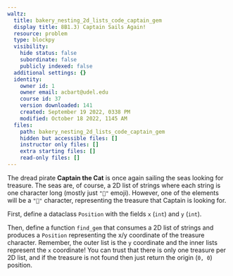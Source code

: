 ```yaml
---
waltz:
  title: bakery_nesting_2d_lists_code_captain_gem
  display title: 8B1.3) Captain Sails Again!
  resource: problem
  type: blockpy
  visibility:
    hide status: false
    subordinate: false
    publicly indexed: false
  additional settings: {}
  identity:
    owner id: 1
    owner email: acbart@udel.edu
    course id: 37
    version downloaded: 141
    created: September 19 2022, 0338 PM
    modified: October 18 2022, 1145 AM
  files:
    path: bakery_nesting_2d_lists_code_captain_gem
    hidden but accessible files: []
    instructor only files: []
    extra starting files: []
    read-only files: []
---
```

The dread pirate **Captain the Cat** is once again sailing the seas looking for treasure. The seas are, of course, a 2D list of strings where each string is one character long (mostly just `"🌊"` emoji). However, one of the elements will be a `"💎"` character, representing the treasure that Captain is looking for.

First, define a dataclass `Position` with the fields `x` (`int`) and `y` (`int`).

Then, define a function `find_gem` that consumes a 2D list of strings and produces a `Position` representing the x/y coordinate of the treasure character. Remember, the outer list is the `y` coordinate and the inner lists represent the `x` coordinate! You can trust that there is only one treasure per 2D list, and if the treasure is not found then just return the origin (`0, 0`) position.